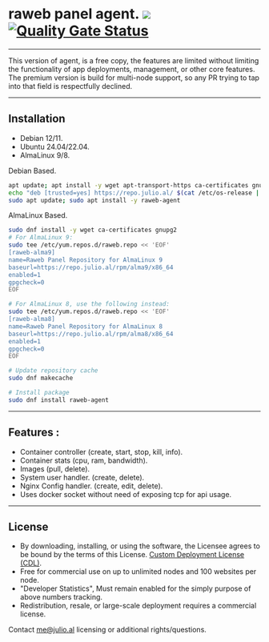 # raweb panel agent. ![](https://jenkins.julio.al/job/raweb-agent/badge/icon) [![Quality Gate Status](https://sonarcloud.io/api/project_badges/measure?project=raweb-panel_agent&metric=alert_status)](https://sonarcloud.io/summary/new_code?id=raweb-panel_agent)

---

 This version of agent, is a free copy, the features are limited without limiting the functionality of app deployments, management, or other core features. 
 The premium version is build for multi-node support, so any PR trying to tap into that field is respectfully declined.

---

## Installation 

- Debian 12/11.
- Ubuntu 24.04/22.04.
- AlmaLinux 9/8.

Debian Based.
```bash
apt update; apt install -y wget apt-transport-https ca-certificates gnupg2 sudo
echo "deb [trusted=yes] https://repo.julio.al/ $(cat /etc/os-release | grep VERSION_CODENAME= | cut -d= -f2) main" | sudo tee /etc/apt/sources.list.d/raweb.list
sudo apt update; sudo apt install -y raweb-agent
```

AlmaLinux Based.
```bash
sudo dnf install -y wget ca-certificates gnupg2
# For AlmaLinux 9:
sudo tee /etc/yum.repos.d/raweb.repo << 'EOF'
[raweb-alma9]
name=Raweb Panel Repository for AlmaLinux 9
baseurl=https://repo.julio.al/rpm/alma9/x86_64
enabled=1
gpgcheck=0
EOF

# For AlmaLinux 8, use the following instead:
sudo tee /etc/yum.repos.d/raweb.repo << 'EOF'
[raweb-alma8]
name=Raweb Panel Repository for AlmaLinux 8
baseurl=https://repo.julio.al/rpm/alma8/x86_64
enabled=1
gpgcheck=0
EOF

# Update repository cache
sudo dnf makecache

# Install package
sudo dnf install raweb-agent
```

---

## Features :
 - Container controller (create, start, stop, kill, info).
 - Container stats (cpu, ram, bandwidth).
 - Images (pull, delete).
 - System user handler. (create, delete).
 - Nginx Config handler. (create, edit, delete).
 - Uses docker socket without need of exposing tcp for api usage.

 --- 

## License

- By downloading, installing, or using the software, the Licensee agrees to be bound by the terms of this License. [Custom Deployment License (CDL)](./LICENSE).  
- Free for commercial use on up to unlimited nodes and 100 websites per node.
- "Developer Statistics", Must remain enabled for the simply purpose of above numbers tracking.
- Redistribution, resale, or large-scale deployment requires a commercial license.

Contact me@julio.al licensing or additional rights/questions.
